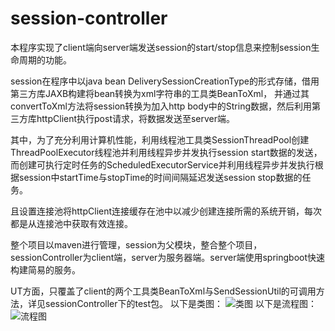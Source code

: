 # session-controller

本程序实现了client端向server端发送session的start/stop信息来控制session生命周期的功能。

session在程序中以java bean DeliverySessionCreationType的形式存储，借用第三方库JAXB构建将bean转换为xml字符串的工具类BeanToXml，
并通过其convertToXml方法将session转换为加入http body中的String数据，然后利用第三方库httpClient执行post请求，将数据发送至server端。

其中，为了充分利用计算机性能，利用线程池工具类SessionThreadPool创建ThreadPoolExecutor线程池并利用线程异步并发执行session start数据的发送，
而创建可执行定时任务的ScheduledExecutorService并利用线程异步并发执行根据session中startTime与stopTime的时间间隔延迟发送session stop数据的任务。

且设置连接池将httpClient连接缓存在池中以减少创建连接所需的系统开销，每次都是从连接池中获取有效连接。

整个项目以maven进行管理，session为父模块，整合整个项目，sessionController为client端，server为服务器端。server端使用springboot快速构建简易的服务。

UT方面，只覆盖了client的两个工具类BeanToXml与SendSessionUtil的可调用方法，详见sessionController下的test包。
以下是类图：
![类图](https://github.com/wangyuanjiet/session-controller/raw/master/Screenshots/uml.png)
以下是流程图：
![流程图](https://github.com/wangyuanjiet/session-controller/raw/master/Screenshots/flow.png)
